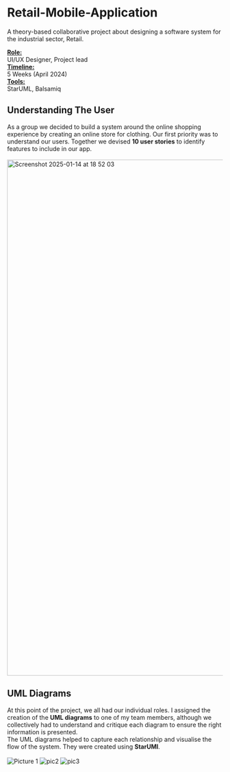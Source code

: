# Retail-Mobile-Application
A theory-based collaborative project about designing a software system for the industrial sector, Retail.</br>

 <ins>**Role:**</ins></br>
 UI/UX Designer, Project lead</br>
 <ins>**Timeline:**</ins></br>
 5 Weeks (April 2024)</br>
 <ins>**Tools:**</ins></br> 
 StarUML, Balsamiq

## Understanding The User
As a group we decided to build a system around the online shopping experience by creating an online store for clothing. Our first priority was to understand our users. Together we devised **10 user stories** to identify features to include in our app.</br></br>
<img width="1203" alt="Screenshot 2025-01-14 at 18 52 03" src="https://github.com/user-attachments/assets/70acec65-e9e5-4b77-a205-eb817906759d" />

## UML Diagrams
At this point of the project, we all had our individual roles. I assigned the creation of the **UML diagrams** to one of my team members, although we collectively had to understand and critique each diagram to ensure the right information is presented.</br>
The UML diagrams helped to capture each relationship and visualise the flow of the system. They were created using **StarUMl**.</br></br>
![Picture 1](https://github.com/user-attachments/assets/28ed400b-27a6-41f1-9061-7c2c0ab9891c)
![pic2](https://github.com/user-attachments/assets/b7bb1291-ee7f-40a0-98d8-64a8c87c2088)
![pic3](https://github.com/user-attachments/assets/e4a4a28e-92ff-4929-bba0-e66641dfed3b)




 


